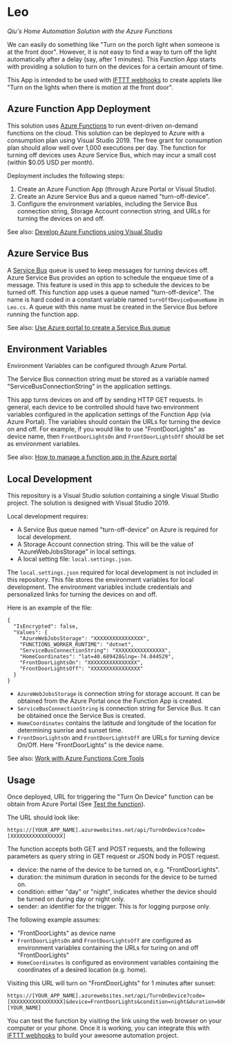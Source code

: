 ﻿# Leo
_Qiu's Home Automation Solution with the Azure Functions_

We can easily do something like "Turn on the porch light when someone is at the front door". However, it is not easy to find a way to turn off the light automatically after a delay (say, after 1 minutes). This Function App starts with providing a solution to turn on the devices for a certain amount of time.

This App is intended to be used with [IFTTT webhooks](https://ifttt.com/maker_webhooks) to create applets like "Turn on the lights when there is motion at the front door".

## Azure Function App Deployment
This solution uses [Azure Functions](https://azure.microsoft.com/en-us/services/functions/) to run event-driven on-demand functions on the cloud. This solution can be deployed to Azure with a consumption plan using Visual Studio 2019. The free grant for consumption plan should allow well over 1,000 executions per day. The function for turning off devices uses Azure Service Bus, which may incur a small cost (within $0.05 USD per month).

Deployment includes the following steps:
1. Create an Azure Function App (through Azure Portal or Visual Studio).
2. Create an Azure Service Bus and a queue named "turn-off-device".
3. Configure the environment variables, including the Service Bus connection string, Storage Account connection string, and URLs for turning the devices on and off.

See also: [Develop Azure Functions using Visual Studio](https://docs.microsoft.com/en-us/azure/azure-functions/functions-develop-vs#publish-to-azure)

## Azure Service Bus
A [Service Bus](https://docs.microsoft.com/en-us/azure/service-bus-messaging/) queue is used to keep messages for turning devices off. Azure Service Bus provides an option to schedule the enqueue time of a message. This feature is used in this app to schedule the devices to be turned off. This function app uses a queue named "turn-off-device". The name is hard coded in a constant variable named `turnOffDeviceQueueName` in `Leo.cs`. A queue with this name must be created in the Service Bus before running the function app.

See also: [Use Azure portal to create a Service Bus queue](https://docs.microsoft.com/en-us/azure/service-bus-messaging/service-bus-quickstart-portal)

## Environment Variables
Environment Variables can be configured through Azure Portal.

The Service Bus connection string must be stored as a variable named "ServiceBusConnectionString" in the application settings.

This app turns devices on and off by sending HTTP GET requests. In general, each device to be controlled should have two environment variables configured in the application settings of the Function App (via Azure Portal). The variables should contain the URLs for turning the device on and off. For example, if you would like to use "FrontDoorLights" as device name, then `FrontDoorLightsOn` and `FrontDoorLightsOff` should be set as environment variables.

See also: [How to manage a function app in the Azure portal](https://docs.microsoft.com/en-us/azure/azure-functions/functions-how-to-use-azure-function-app-settings#settings)

## Local Development
This repository is a Visual Studio solution containing a single Visual Studio project. The solution is designed with Visual Studio 2019.

Local development requires:
* A Service Bus queue named "turn-off-device" on Azure is required for local development.
* A Storage Account connection string. This will be the value of "AzureWebJobsStorage" in local settings.
* A local setting file: `local.settings.json`.

The `local.settings.json` required for local development is not included in this repository. This file stores the environment variables for local development. The environment variables include credentials and personalized links for turning the devices on and off.

Here is an example of the file:
```
{
  "IsEncrypted": false,
  "Values": {
    "AzureWebJobsStorage": "XXXXXXXXXXXXXXXX",
    "FUNCTIONS_WORKER_RUNTIME": "dotnet",
    "ServiceBusConnectionString": "XXXXXXXXXXXXXXXX",
    "HomeCoordinates": "lat=40.689428&lng=-74.044529",
    "FrontDoorLightsOn": "XXXXXXXXXXXXXXXX",
    "FrontDoorLightsOff": "XXXXXXXXXXXXXXXX"
  }
}
```
* `AzureWebJobsStorage` is connection string for storage account. It can be obtained from the Azure Portal once the Function App is created. 
* `ServiceBusConnectionString` is connection string for Service Bus. It can be obtained once the Service Bus is created.
* `HomeCoordinates` contains the latitude and longitude of the location for determining sunrise and sunset time.
* `FrontDoorLightsOn` and `FrontDoorLightsOff` are URLs for turning device On/Off. Here "FrontDoorLights" is the device name.

See also: [Work with Azure Functions Core Tools](https://docs.microsoft.com/en-us/azure/azure-functions/functions-run-local#local-settings-file)

## Usage
Once deployed, URL for triggering the "Turn On Device" function can be obtain from Azure Portal (See [Test the function](https://docs.microsoft.com/en-us/azure/azure-functions/functions-create-first-azure-function#test-the-function)).

The URL should look like:
```
https://[YOUR_APP_NAME].azurewebsites.net/api/TurnOnDevice?code=[XXXXXXXXXXXXXXXXX]
```

The function accepts both GET and POST requests, and the following parameters as query string in GET request or JSON body in POST request.
* device: the name of the device to be turned on, e.g. "FrontDoorLights".
* duration: the minimum duration in seconds for the device to be turned on.
* condition: either "day" or "night", indicates whether the device should be turned on during day or night only.
* sender: an identifier for the trigger. This is for logging purpose only.

The following example assumes:
* "FrontDoorLights" as device name
* `FrontDoorLightsOn` and `FrontDoorLightsOff` are configured as environment variables containing the URLs for turing on and off "FrontDoorLights"
* `HomeCoordinates` is configured as environment variables containing the coordinates of a desired location (e.g. home).

Visiting this URL will turn on "FrontDoorLights" for 1 minutes after sunset:
```
https://[YOUR_APP_NAME].azurewebsites.net/api/TurnOnDevice?code=[XXXXXXXXXXXXXXXXX]&device=FrontDoorLights&condition=night&duration=60&sender=[YOUR_NAME]
```

You can test the function by visiting the link using the web browser on your computer or your phone. Once it is working, you can integrate this with [IFTTT webhooks](https://ifttt.com/maker_webhooks) to build your awesome automation project.